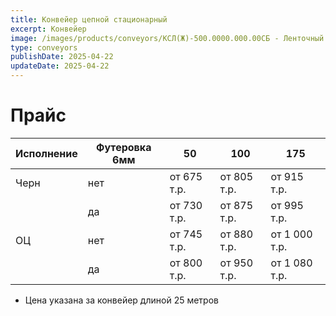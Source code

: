 ```yaml
---
title: Конвейер цепной стационарный
excerpt: Конвейер
image: /images/products/conveyors/КСЛ(Ж)-500.0000.000.00СБ - Ленточный конвейер металмонт с лентой.jpg
type: conveyors
publishDate: 2025-04-22
updateDate: 2025-04-22
---
```


# Прайс

| Исполнение | Футеровка 6мм | 50          | 100         | 175           |
| ---------- | ------------- | ----------- | ----------- | ------------- |
| Черн       | нет           | от 675 т.р. | от 805 т.р. | от 915 т.р.   |
|            | да            | от 730 т.р. | от 875 т.р. | от 995 т.р.   |
| ОЦ         | нет           | от 745 т.р. | от 880 т.р. | от 1 000 т.р. |
|            | да            | от 800 т.р. | от 950 т.р. | от 1 080 т.р. |

- Цена указана за конвейер длиной 25 метров
